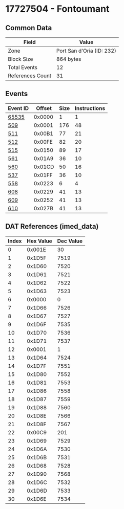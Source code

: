 # 17727504 - Fontoumant

## Common Data

| Field            | Value                     |
|------------------|---------------------------|
| Zone             | Port San d'Oria (ID: 232) |
| Block Size       | 864 bytes                 |
| Total Events     | 12                        |
| References Count | 31                        |

## Events

| Event ID            | Offset   |   Size |   Instructions |
|---------------------|----------|--------|----------------|
| [65535](./65535.md) | 0x0000   |      1 |              1 |
| [509](./509.md)     | 0x0001   |    176 |             48 |
| [511](./511.md)     | 0x00B1   |     77 |             21 |
| [512](./512.md)     | 0x00FE   |     82 |             20 |
| [515](./515.md)     | 0x0150   |     89 |             17 |
| [561](./561.md)     | 0x01A9   |     36 |             10 |
| [560](./560.md)     | 0x01CD   |     50 |             16 |
| [537](./537.md)     | 0x01FF   |     36 |             10 |
| [558](./558.md)     | 0x0223   |      6 |              4 |
| [608](./608.md)     | 0x0229   |     41 |             13 |
| [609](./609.md)     | 0x0252   |     41 |             13 |
| [610](./610.md)     | 0x027B   |     41 |             13 |

## DAT References (imed_data)

|   Index | Hex Value   |   Dec Value |
|---------|-------------|-------------|
|       0 | 0x001E      |          30 |
|       1 | 0x1D5F      |        7519 |
|       2 | 0x1D60      |        7520 |
|       3 | 0x1D61      |        7521 |
|       4 | 0x1D62      |        7522 |
|       5 | 0x1D63      |        7523 |
|       6 | 0x0000      |           0 |
|       7 | 0x1D66      |        7526 |
|       8 | 0x1D67      |        7527 |
|       9 | 0x1D6F      |        7535 |
|      10 | 0x1D70      |        7536 |
|      11 | 0x1D71      |        7537 |
|      12 | 0x0001      |           1 |
|      13 | 0x1D64      |        7524 |
|      14 | 0x1D7F      |        7551 |
|      15 | 0x1D80      |        7552 |
|      16 | 0x1D81      |        7553 |
|      17 | 0x1D86      |        7558 |
|      18 | 0x1D87      |        7559 |
|      19 | 0x1D88      |        7560 |
|      20 | 0x1D8E      |        7566 |
|      21 | 0x1D8F      |        7567 |
|      22 | 0x00C9      |         201 |
|      23 | 0x1D69      |        7529 |
|      24 | 0x1D6A      |        7530 |
|      25 | 0x1D6B      |        7531 |
|      26 | 0x1D68      |        7528 |
|      27 | 0x1D90      |        7568 |
|      28 | 0x1D6C      |        7532 |
|      29 | 0x1D6D      |        7533 |
|      30 | 0x1D6E      |        7534 |
